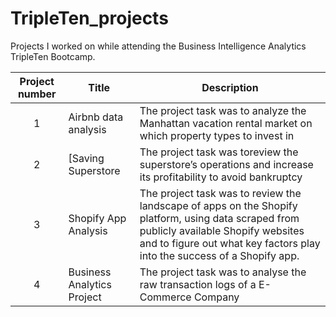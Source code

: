 # TripleTen_projects
Projects I worked on while attending the Business Intelligence  Analytics TripleTen Bootcamp.


| Project number | Title | Description |
| :-----------: | ----------- |----------- |
| 1 |Airbnb data analysis| The project task was to analyze the Manhattan vacation rental market on which property types to invest in|
| 2 | [Saving Superstore | The project task was toreview the superstore’s operations and increase its profitability to avoid bankruptcy |
| 3 | Shopify App Analysis | The project task was  to review the landscape of apps on the Shopify platform, using data scraped from publicly available Shopify websites and  to figure out what key factors play into the success of a Shopify app.
| 4 | Business Analytics Project | The project task was to analyse the raw transaction logs of a E-Commerce Company
